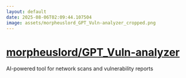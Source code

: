 ```yaml
---
layout: default
date: 2025-08-06T02:09:44.107504
image: assets/morpheuslord_GPT_Vuln-analyzer_cropped.png
---
```


# [morpheuslord/GPT_Vuln-analyzer](https://github.com/morpheuslord/GPT_Vuln-analyzer)

AI-powered tool for network scans and vulnerability reports
